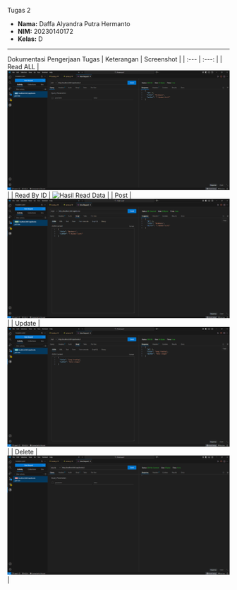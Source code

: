 Tugas 2
- **Nama:** Daffa Alyandra Putra Hermanto
- **NIM:** 20230140172
- **Kelas:** D

---

Dokumentasi Pengerjaan Tugas
| Keterangan | Screenshot |
| :---         |     :---:      |
| Read ALL  |   ![Hasil Read Data](./ss/Read%20by%20ID.png) |
| Read By ID  |   ![Hasil Read Data](./ss/Read%20by%20ID.png.png) |
| Post  |   ![Hasil Post Data](./ss/Post.png) |
| Update    |   ![Hasil Update Data](./ss/Update.png) |
| Delete    |   ![Hasil Hapus Data](./ss/Delete.png) |